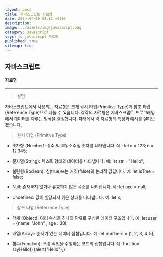 ```yaml
---
layout: post
title: 자바스크립트 자료형
date: 2024-04-09 02:13 +0900
description: 
image: ../assets/img/javascript.png
category: Javascript
tags: js javascript 자료형
published: true
sitemap: true
---
```


## 자바스크립트



#### 자료형

<hr />

> 설명

자바스크립트에서 사용되는 자료형은 크게 원시 타입(Primitive Type)과 참조 타입(Reference Type)으로 나눌 수 있습니다.
각각의 자료형은 자바스크립트 프로그래밍에서 데이터를 다루는 방식을 결정합니다.
아래에서 각 자료형의 특징과 예시를 살펴보겠습니다.


> 원시 타입 (Primitive Type)

* 숫자형 (Number): 정수 및 부동소수점 숫자를 나타냅니다.
예 : let n = 123; n = 12.345;

* 문자열(String): 텍스트 형태의 데이터를 나타냅니다.
예: let str = "Hello";

* 불린형(Boolean): 참(true)또는 거짓(false)의 논리적 값입니다.
예: let isTrue = false;

* Null: 존재하지 않거나 유효하지 않은 주소를 나타냅니다.
예: let age = null;

* Undefined: 값이 할당되지 않은 상태를 나타냅니다.
예: let x;


> 참조 타입 (Reference Type)

* 객체 (Object): 여러 속성을 하나의 단위로 구성한 데이터 구조입니다.
예: let user = {name: "John" , age : 30};

* 배열(Array): 순서가 있는 데이터 집합입니다.
예: let numbers = [1, 2, 3, 4, 5];

* 함수(Function): 특정 작업을 수행하는 코드의 집합입니다.
예: function sayHello() {alert("Hello");}